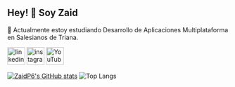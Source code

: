 ## Hey! 👋 Soy Zaid  

🌱 Actualmente estoy estudiando Desarrollo de Aplicaciones Multiplataforma en Salesianos de Triana.

[<img src='https://cdn.jsdelivr.net/npm/simple-icons@3.0.1/icons/linkedin.svg' alt='linkedin' height='40'>](https://www.linkedin.com/in/pilar-aguilar-diaz/)  [<img src='https://cdn.jsdelivr.net/npm/simple-icons@3.0.1/icons/instagram.svg' alt='instagram' height='40'>](https://www.instagram.com/Zaiduck22/)  [<img src='https://cdn.jsdelivr.net/npm/simple-icons@3.0.1/icons/youtube.svg' alt='YouTube' height='40'>](https://www.youtube.com/channel/Zaiduck22)  

[![ZaidP6's GitHub stats](https://github-readme-stats.vercel.app/api?username=ZaidP6)](https://github.com/ZaidP6/github-readme-stats) ![Top Langs](https://github-readme-stats.vercel.app/api/top-langs/?username=ZaidP6&layout=compact)


<!--
**ZaidP6/ZaidP6** is a ✨ _special_ ✨ repository because its `README.md` (this file) appears on your GitHub profile.

Here are some ideas to get you started:

- 🔭 I’m currently working on ...

- 👯 I’m looking to collaborate on ...
- 🤔 I’m looking for help with ...
- 💬 Ask me about ...
- 📫 How to reach me: ...
- 😄 Pronouns: ...
- ⚡ Fun fact: ...


### Programas
![VSC](https://github.com/ZaidP6/ZaidP6/assets/117078911/2d60fa76-070e-4339-bd0e-b3b76814949b) ![Bootstrap](https://github.com/ZaidP6/ZaidP6/assets/117078911/e1c9b924-d118-45d9-a7fb-8fdc86b9b87f) ![Git](https://github.com/ZaidP6/ZaidP6/assets/117078911/0f692695-171f-4cfe-a2e0-60b87180fa28)


[![Top Langs](https://github-readme-stats.vercel.app/api/top-langs/?username=zaidp6&layout=compact&theme=vision-friendly-dark)](https://github.com/zaidp6/github-readme-stats)

![Top Langs](https://github-readme-stats.vercel.app/api/top-langs/?username=ZaidP6&layout=compact) [![ZaidP6's GitHub stats](https://github-readme-stats.vercel.app/api?username=ZaidP6)](https://github.com/ZaidP6/github-readme-stats) 
[![Readme Card](https://github-readme-stats.vercel.app/api/pin/?username=ZaidP6&repo=github-readme-stats)](https://github.com/ZaidP6/github-readme-stats)
-->
